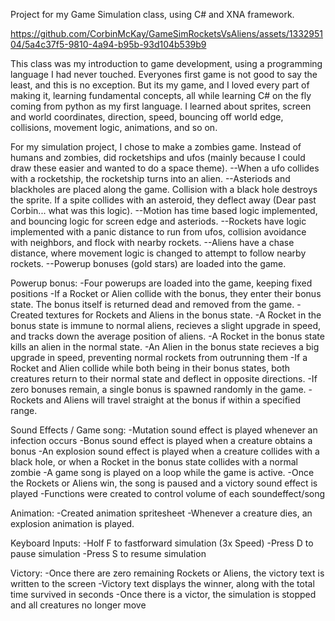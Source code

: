 Project for my Game Simulation class, using C# and XNA framework.

https://github.com/CorbinMcKay/GameSimRocketsVsAliens/assets/133295104/5a4c37f5-9810-4a94-b95b-93d104b539b9

This class was my introduction to game development, using a programming language I had never touched. 
Everyones first game is not good to say the least, and this is no exception. But its my game, and I loved every part of making
it, learning fundamental concepts, all while learning C# on the fly coming from python as my first language. I learned about sprites,
screen and world coordinates, direction, speed, bouncing off world edge, collisions, movement logic, animations, and so on. 

For my simulation project, I chose to make a zombies game. Instead of humans and zombies, did rocketships and ufos (mainly because I could draw these easier and wanted to do a space theme).
--When a ufo collides with a rocketship, the rocketship turns into an alien.
--Asteriods and blackholes are placed along the game. Collision with a black hole destroys the sprite. If a spite collides with an asteroid, they deflect away (Dear past Corbin... what was this logic). 
--Motion has time based logic implemented, and bouncing logic for screen edge and asteriods. 
--Rockets have logic implemented with a panic distance to run from ufos, collision avoidance with neighbors, and flock with nearby rockets.
--Aliens have a chase distance, where movement logic is changed to attempt to follow nearby rockets.
--Powerup bonuses (gold stars) are loaded into the game. 

Powerup bonus: 
	-Four powerups are loaded into the game, keeping fixed positions
	-If a Rocket or Alien collide with the bonus, they enter their bonus state. The bonus itself is returned dead and removed from the game. 
	-Created textures for Rockets and Aliens in the bonus state. 
	-A Rocket in the bonus state is immune to normal aliens, recieves a slight upgrade in speed, and tracks down the average position of aliens.
	-A Rocket in the bonus state kills an alien in the normal state. 
	-An Alien in the bonus state recieves a big upgrade in speed, preventing normal rockets from outrunning them
	-If a Rocket and Alien collide while both being in their bonus states, both creatures return to their normal state and deflect 
	   in opposite directions.
	-If zero bonuses remain, a single bonus is spawned randomly in the game. 
	-Rockets and Aliens will travel straight at the bonus if within a specified range.

Sound Effects / Game song:
	-Mutation sound effect is played whenever an infection occurs
	-Bonus sound effect is played when a creature obtains a bonus
	-An explosion sound effect is played when a creature collides with a black hole, or when a Rocket in the bonus state collides with a normal zombie
	-A game song is played on a loop while the game is active. 
	-Once the Rockets or Aliens win, the song is paused and a victory sound effect is played
	-Functions were created to control volume of each soundeffect/song

Animation: 
	-Created animation spritesheet
	-Whenever a creature dies, an explosion animation is played. 

Keyboard Inputs: 
	-Holf F to fastforward simulation (3x Speed)
	-Press D to pause simulation
	-Press S to resume simulation

Victory:
	-Once there are zero remaining Rockets or Aliens, the victory text is written to the screen
	-Victory text displays the winner, along with the total time survived in seconds
	-Once there is a victor, the simulation is stopped and all creatures no longer move
